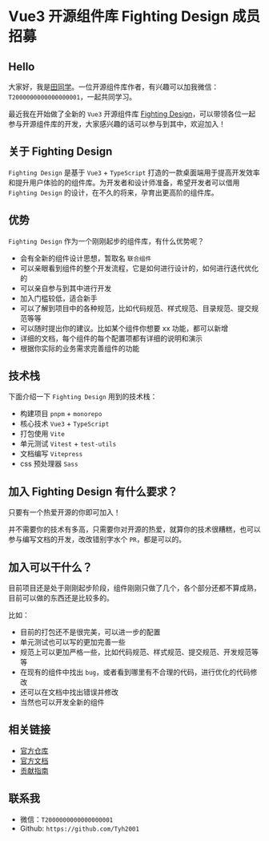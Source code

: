 # Vue3 开源组件库 Fighting Design 成员招募

## Hello

大家好，我是[田同学](https://github.com/Tyh2001)。一位开源组件库作者，有兴趣可以加我微信：`T2000000000000000001`，一起共同学习。

最近我在开始做了全新的 `Vue3` 开源组件库 [Fighting Design](https://github.com/FightingDesign/fighting-design)，可以带领各位一起参与开源组件库的开发，大家感兴趣的话可以参与到其中，欢迎加入！

## 关于 Fighting Design

`Fighting Design` 是基于 `Vue3` + `TypeScript` 打造的一款桌面端用于提高开发效率和提升用户体验的的组件库。为开发者和设计师准备，希望开发者可以借用 `Fighting Design` 的设计，在不久的将来，孕育出更高阶的组件库。

## 优势

`Fighting Design` 作为一个刚刚起步的组件库，有什么优势呢？

- 会有全新的组件设计思想，暂取名 `联合组件`
- 可以亲眼看到组件的整个开发流程，它是如何进行设计的，如何进行迭代优化的
- 可以亲自参与到其中进行开发
- 加入门槛较低，适合新手
- 可以了解到项目中的各种规范，比如代码规范、样式规范、目录规范、提交规范等等
- 可以随时提出你的建议。比如某个组件你想要 xx 功能，都可以新增
- 详细的文档，每个组件的每个配置项都有详细的说明和演示
- 根据你实际的业务需求完善组件的功能

## 技术栈

下面介绍一下 `Fighting Design` 用到的技术栈：

- 构建项目 `pnpm` + `monorepo`
- 核心技术 `Vue3` + `TypeScript`
- 打包使用 `Vite`
- 单元测试 `Vitest` + `test-utils`
- 文档编写 `Vitepress`
- css 预处理器 `Sass`

## 加入 Fighting Design 有什么要求？

只要有一个热爱开源的你即可加入！

并不需要你的技术有多高，只需要你对开源的热爱，就算你的技术很糟糕，也可以参与编写文档的开发，改改错别字水个 `PR`，都是可以的。

## 加入可以干什么？

目前项目还是处于刚刚起步阶段，组件刚刚只做了几个，各个部分还都不算成熟，目前可以做的东西还是比较多的。

比如：

- 目前的打包还不是很完美，可以进一步的配置
- 单元测试也可以写的更加完善一些
- 规范上可以更加严格一些，比如代码规范、样式规范、提交规范、开发规范等等
- 在现有的组件中找出 `bug`，或者看到哪里有不合理的代码，进行优化的代码修改
- 还可以在文档中找出错误并修改
- 当然也可以开发全新的组件

## 相关链接

- [官方仓库](https://github.com/FightingDesign/fighting-design)
- [官方文档](https://fighting.tianyuhao.cn)
- [贡献指南](https://github.com/FightingDesign/fighting-design/blob/master/CONTRIBUTING.md)

## 联系我

- 微信：`T2000000000000000001`
- Github: `https://github.com/Tyh2001`
